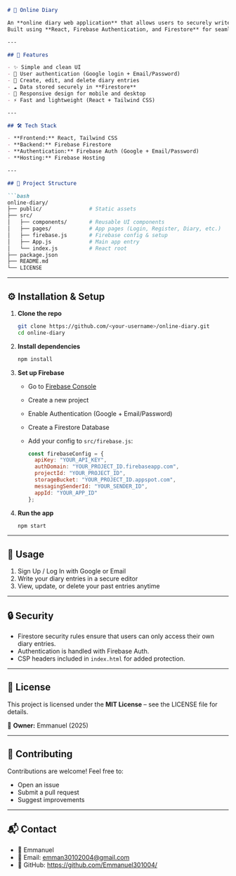 ````markdown
# 📖 Online Diary

An **online diary web application** that allows users to securely write, save, and manage their personal thoughts, notes, and daily experiences.  
Built using **React, Firebase Authentication, and Firestore** for seamless and secure data handling.

---

## 🚀 Features

- ✨ Simple and clean UI  
- 🔐 User authentication (Google login + Email/Password)  
- 📝 Create, edit, and delete diary entries  
- ☁️ Data stored securely in **Firestore**  
- 📱 Responsive design for mobile and desktop  
- ⚡ Fast and lightweight (React + Tailwind CSS)  

---

## 🛠️ Tech Stack

- **Frontend:** React, Tailwind CSS  
- **Backend:** Firebase Firestore  
- **Authentication:** Firebase Auth (Google + Email/Password)  
- **Hosting:** Firebase Hosting  

---

## 📂 Project Structure

```bash
online-diary/
├── public/               # Static assets
├── src/
│   ├── components/       # Reusable UI components
│   ├── pages/            # App pages (Login, Register, Diary, etc.)
│   ├── firebase.js       # Firebase config & setup
│   ├── App.js            # Main app entry
│   └── index.js          # React root
├── package.json
├── README.md
└── LICENSE
````

---

## ⚙️ Installation & Setup

1. **Clone the repo**

   ```bash
   git clone https://github.com/<your-username>/online-diary.git
   cd online-diary
   ```

2. **Install dependencies**

   ```bash
   npm install
   ```

3. **Set up Firebase**

   * Go to [Firebase Console](https://console.firebase.google.com/)
   * Create a new project
   * Enable Authentication (Google + Email/Password)
   * Create a Firestore Database
   * Add your config to `src/firebase.js`:

     ```js
     const firebaseConfig = {
       apiKey: "YOUR_API_KEY",
       authDomain: "YOUR_PROJECT_ID.firebaseapp.com",
       projectId: "YOUR_PROJECT_ID",
       storageBucket: "YOUR_PROJECT_ID.appspot.com",
       messagingSenderId: "YOUR_SENDER_ID",
       appId: "YOUR_APP_ID"
     };
     ```

4. **Run the app**

   ```bash
   npm start
   ```

---

## 📖 Usage

1. Sign Up / Log In with Google or Email
2. Write your diary entries in a secure editor
3. View, update, or delete your past entries anytime

---

## 🔒 Security

* Firestore security rules ensure that users can only access their own diary entries.
* Authentication is handled with Firebase Auth.
* CSP headers included in `index.html` for added protection.

---

## 📜 License

This project is licensed under the **MIT License** – see the LICENSE file for details.

👤 **Owner:** Emmanuel (2025)

---

## 🌟 Contributing

Contributions are welcome! Feel free to:

* Open an issue
* Submit a pull request
* Suggest improvements

---

## 📬 Contact

* 👤 Emmanuel
* 📧 Email: emman30102004@gmail.com
* 🔗 GitHub: https://github.com/Emmanuel301004/

```

